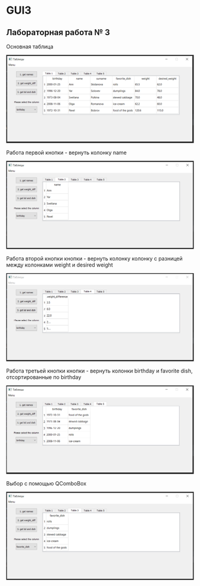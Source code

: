 # GUI3

## Лабораторная работа № 3


Основная таблица

![a](https://github.com/AnnaS33/GUI3/blob/master/image/1.PNG)

Работа первой кнопки - вернуть колонку name

![a](https://github.com/AnnaS33/GUI3/blob/master/image/2.PNG)

Работа второй кнопки кнопки - вернуть колонку колонку с разницей между колонками weight и desired weight

![a](https://github.com/AnnaS33/GUI3/blob/master/image/3.PNG)

Работа третьей кнопки кнопки - вернуть колонки birthday и favorite dish, отсортированные по birthday

![a](https://github.com/AnnaS33/GUI3/blob/master/image/4.PNG)

Выбор с помощью QComboBox

![a](https://github.com/AnnaS33/GUI3/blob/master/image/5.PNG)


